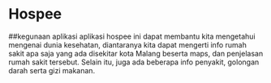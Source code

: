 # Hospee
##kegunaan aplikasi
aplikasi hospee ini dapat membantu kita mengetahui mengenai dunia kesehatan, diantaranya kita dapat mengerti info rumah sakit apa saja yang ada
disekitar kota Malang beserta maps, dan penjelasan rumah sakit tersebut. Selain itu, juga ada beberapa info penyakit, golongan darah serta gizi 
makanan.
